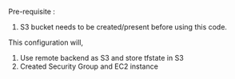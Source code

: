 Pre-requisite : 
1. S3 bucket needs to be created/present before using this code. 


This configuration will,
1. Use remote backend as S3 and store tfstate in S3 
2. Created Security Group and EC2 instance 


